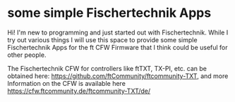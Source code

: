 # some simple Fischertechnik Apps
Hi!
I'm new to programming and just started out with Fischertechnik.
While I try out various things I will use this space to provide some simple Fischertechnik Apps for the ft CFW Firmware that I think could be useful for
other people.

The Fischertechnik CFW for controllers like ftTXT, TX-PI, etc. can be obtained here: https://github.com/ftCommunity/ftcommunity-TXT, 
and more Information on the CFW is available here https://cfw.ftcommunity.de/ftcommunity-TXT/de/

